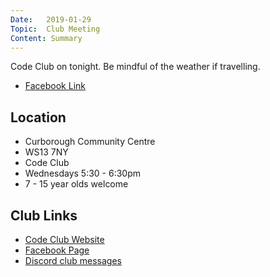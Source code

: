```yaml
---
Date:   2019-01-29
Topic:  Club Meeting
Content: Summary
---
```

Code Club on tonight. Be mindful of the weather if travelling.

* [Facebook Link](https://www.facebook.com/1481985248595237/posts/1891596017634156/)

## Location

* Curborough Community Centre
* WS13 7NY
* Code Club
* Wednesdays 5:30 - 6:30pm
* 7 - 15 year olds welcome

## Club Links

* [Code Club Website](https://lichfield-code-club.github.io/)
* [Facebook Page](https://www.facebook.com/LichfieldCoders)
* [Discord club messages](https://discord.gg/szz6xGK)
